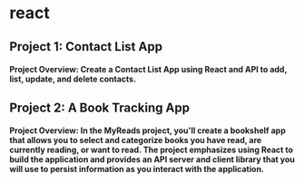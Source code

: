 # react
## Project 1: Contact List App
   #### Project Overview: Create a Contact List App using React and API to add, list, update, and delete contacts. 
## Project 2: A Book Tracking App
   #### Project Overview: In the MyReads project, you'll create a bookshelf app that allows you to select and categorize books you have read, are currently reading, or want to read. The project emphasizes using React to build the application and provides an API server and client library that you will use to persist information as you interact with the application.
